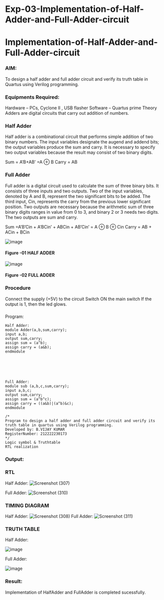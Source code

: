 # Exp-03-Implementation-of-Half-Adder-and-Full-Adder-circuit

# Implementation-of-Half-Adder-and-Full-Adder-circuit
### AIM:
To design a half adder and full adder circuit and verify its truth table in Quartus using Verilog programming.

### Equipments Required:
Hardware – PCs, Cyclone II , USB flasher
Software – Quartus prime
Theory
Adders are digital circuits that carry out addition of numbers.

### Half Adder
Half adder is a combinational circuit that performs simple addition of two binary numbers. The input variables designate the augend and addend bits; the output variables produce the sum and carry. It is necessary to specify two output variables because the result may consist of two binary digits.

Sum = A’B+AB’ =A ⊕ B Carry = AB

### Full Adder
Full adder is a digital circuit used to calculate the sum of three binary bits. It consists of three inputs and two outputs. Two of the input variables, denoted by A and B, represent the two significant bits to be added. The third input, Cin, represents the carry from the previous lower significant position. Two outputs are necessary because the arithmetic sum of three binary digits ranges in value from 0 to 3, and binary 2 or 3 needs two digits. The two outputs are sum and carry.

Sum =A’B’Cin + A’BCin’ + ABCin + AB’Cin’ = A ⊕ B ⊕ Cin Carry = AB + ACin + BCin

 ![image](https://user-images.githubusercontent.com/36288975/163552156-a13e5a56-c638-4110-97d9-8896907c8d25.png)

#### Figure -01 HALF ADDER 


![image](https://user-images.githubusercontent.com/36288975/163552057-b3547877-6d07-45b4-b7e0-bcfebfad9e1d.png)

#### Figure -02 FULL ADDER 

### Procedure

Connect the supply (+5V) to the circuit
Switch ON the main switch
If the output is 1, then the led glows.
### 
Program:
```
Half Adder:
module Adder(a,b,sum,carry);
input a,b;
output sum,carry;
assign sum = (a^b);
assign carry = (a&b);
endmodule






Full Adder:
module sub (a,b,c,sum,carry);
input a,b,c;
output sum,carry;
assign sum = (a^b^c);
assign carry = ((a&b)|(a^b)&c);
endmodule
```
```
/*
Program to design a half adder and full adder circuit and verify its truth table in quartus using Verilog programming.
Developed by: B.VIJAY KUMAR
RegisterNumber: 212222230173
*/
Logic symbol & Truthtable
RTL realization
```



### Output:

### RTL
Half Adder:
![Screenshot (307)](https://user-images.githubusercontent.com/119657657/233271657-9da79c6b-a6e3-47e4-ac19-502613b6339c.png)

Full Adder:
![Screenshot (310)](https://user-images.githubusercontent.com/119657657/233271951-b1d3bb71-771a-4786-9efc-7bc302f7feb0.png)



### TIMING DIAGRAM
Half Adder:
![Screenshot (308)](https://user-images.githubusercontent.com/119657657/233272108-62ca696c-d38a-4fb5-98c4-4675baeaf15e.png)
Full Adder:
![Screenshot (311)](https://user-images.githubusercontent.com/119657657/233272247-2d7166f8-ec26-47ee-b9f1-c9e782673e46.png)





### TRUTH TABLE 
Half Adder:


![image](https://user-images.githubusercontent.com/119657657/233272444-3bd0baab-b550-48eb-ba28-176f29b44fef.png)

Full Adder:


![image](https://user-images.githubusercontent.com/119657657/233272496-097851c5-a5d5-4e8a-bd71-6dd96421eddb.png)




### Result:
Implementation of HalfAdder and FullAdder is completed sucessfully.
